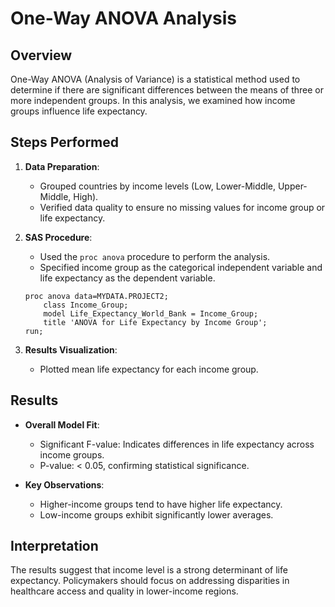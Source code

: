 # One-Way ANOVA Analysis

## Overview
One-Way ANOVA (Analysis of Variance) is a statistical method used to determine if there are significant differences between the means of three or more independent groups. In this analysis, we examined how income groups influence life expectancy.

## Steps Performed
1. **Data Preparation**:
   - Grouped countries by income levels (Low, Lower-Middle, Upper-Middle, High).
   - Verified data quality to ensure no missing values for income group or life expectancy.

2. **SAS Procedure**:
   - Used the `proc anova` procedure to perform the analysis.
   - Specified income group as the categorical independent variable and life expectancy as the dependent variable.

   ```sas
   proc anova data=MYDATA.PROJECT2;
       class Income_Group;
       model Life_Expectancy_World_Bank = Income_Group;
       title 'ANOVA for Life Expectancy by Income Group';
   run;
   ```

3. **Results Visualization**:
   - Plotted mean life expectancy for each income group.

## Results
- **Overall Model Fit**:
  - Significant F-value: Indicates differences in life expectancy across income groups.
  - P-value: < 0.05, confirming statistical significance.

- **Key Observations**:
  - Higher-income groups tend to have higher life expectancy.
  - Low-income groups exhibit significantly lower averages.

## Interpretation
The results suggest that income level is a strong determinant of life expectancy. Policymakers should focus on addressing disparities in healthcare access and quality in lower-income regions.
